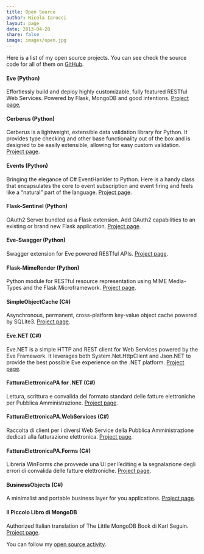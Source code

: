 ```yaml
---
title: Open Source
author: Nicola Iarocci
layout: page
date: 2013-04-28
share: false
image: images/open.jpg
---
```

Here is a list of my open source projects. You can see check the source code for all of them on [GitHub][1].

#### Eve (Python)
Effortlessly build and deploy highly customizable, fully featured RESTful Web Services. Powered by Flask, MongoDB and good intentions. [Project page][2],

#### Cerberus (Python)
Cerberus is a lightweight, extensible data validation library for Python. It provides type checking and other base functionality out of the box and is designed to be easily extensible, allowing for easy custom validation. [Project page][4].

#### Events (Python)
Bringing the elegance of C# EventHanlder to Python. Here is a handy class that encapsulates the core to event subscription and event firing and feels like a “natural” part of the language. [Project page][5].

#### Flask-Sentinel (Python)
OAuth2 Server bundled as a Flask extension. Add OAuth2 capabilities to an existing or brand new Flask application. [Project page][6].

#### Eve-Swagger (Python)
Swagger extension for Eve powered RESTful APIs. [Project page][7].

#### Flask-MimeRender (Python)
Python module for RESTful resource representation using MIME Media-Types and the Flask Microframework. [Project page][8].

#### SimpleObjectCache (C#)
Asynchronous, permanent, cross-platform key-value object cache powered by SQLite3. [Project page][9].

#### Eve.NET (C#)
Eve.NET is a simple HTTP and REST client for Web Services powered by the Eve Framework. It leverages both System.Net.HttpClient and Json.NET to provide the best possible Eve experience on the .NET platform. [Project page][10].

#### FatturaElettronicaPA for .NET (C#)
Lettura, scrittura e convalida del formato standard delle fatture elettroniche per Pubblica Amministrazione. [Project page][11].

#### FatturaElettronicaPA.WebServices (C#)
Raccolta di client per i diversi Web Service della Pubblica Amministrazione dedicati alla fatturazione elettronica. [Project page][12].

#### FatturaElettronicaPA.Forms (C#)
Libreria WinForms che provvede una UI per l’editing e la segnalazione degli errori di convalida delle fatture elettroniche. [Project page][13].

#### BusinessObjects (C#)
A minimalist and portable business layer for you applications. [Project page][14].

#### Il Piccolo Libro di MongoDB
Authorized Italian translation of The Little MongoDB Book di Karl Seguin. [Project page][15].

You can follow my [open source activity][16].

 [1]: https://github.com/nicolaiarocci/
 [2]: http://python-eve.org "Eve"
 [3]: http://python-eve.org
 [4]: http://python-cerberus.org "Cerberus"
 [5]: https://github.com/nicolaiarocci/events "Events"
 [6]: https://github.com/nicolaiarocci/flask-sentinel "Flask-Sentinel"
 [7]: https://github.com/nicolaiarocci/eve-swagger "Eve-Swagger"
 [8]: https://github.com/nicolaiarocci/flask-mimerender "Flask-MimeRender"
 [9]: https://github.com/CIR2000/Amica.vNext.SimpleCache "SimpleCache"
 [10]: https://github.com/nicolaiarocci/Eve.NET "Eve.NET"
 [11]: https://github.com/FatturaElettronicaPA/FatturaElettronicaPA "FatturaElettronicaPA"
 [12]: https://github.com/FatturaElettronicaPA/FatturaElettronicaPA.WebServices "FatturaElettronicaPA.WebServices"
 [13]: https://github.com/FatturaElettronicaPA/FatturaElettronicaPA.Forms "FatturaElettronicaPA.Forms"
 [14]: https://github.com/FatturaElettronicaPA/BusinessObjects "BusinessObjects"
 [15]: http://nicolaiarocci.com/il-piccolo-libro-di-mongodb-edizione-italiana/ "Il Piccolo Libro di MongoDB"
 [16]: https://github.com/nicolaiarocci?tab=activity "Nicola Iarocci Public Activity on GitHub"
